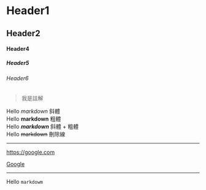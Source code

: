 # Header1
## Header2

#### Header4
##### Header5
###### Header6

> 我是註解

Hello *markdown* 斜體  
Hello **markdown** 粗體  
Hello ***markdown*** 斜體 + 粗體  
Hello ~~markdown~~ 刪除線  

---

<https://google.com>

[Google](https://google.com)

---

Hello `markdowm`